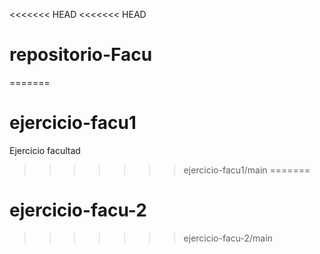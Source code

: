 <<<<<<< HEAD
<<<<<<< HEAD
# repositorio-Facu
=======
# ejercicio-facu1
Ejercicio facultad
>>>>>>> ejercicio-facu1/main
=======
# ejercicio-facu-2
>>>>>>> ejercicio-facu-2/main
